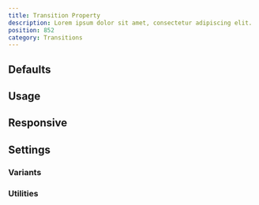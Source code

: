 ```yaml
---
title: Transition Property
description: Lorem ipsum dolor sit amet, consectetur adipiscing elit.
position: 852
category: Transitions
---
```


## Defaults

<TableGenerateCommon
  :rules="{
    'transition-none': ['transition-property: none;'],
    'transition-all': [
      'transition-property: all;',
      'transition-timing-function: cubic-bezier(0.42, 0, 1, 1);',
      'transition-duration: 150ms;',
    ],
    'transition-colors': [
      'transition-property: background-color, border-color, color, fill, stroke;',
      'transition-timing-function: cubic-bezier(0.42, 0, 1, 1);',
      'transition-duration: 150ms;',
    ],
    'transition-opacity': [
      'transition-property: opacity;',
      'transition-timing-function: cubic-bezier(0.42, 0, 1, 1);',
      'transition-duration: 150ms;',
    ],
    'transition-shadow': [
      'transition-property: box-shadow;',
      'transition-timing-function: cubic-bezier(0.42, 0, 1, 1);',
      'transition-duration: 150ms;',
    ],
    'transition-transform': [
      'transition-property: transform;',
      'transition-timing-function: cubic-bezier(0.42, 0, 1, 1);',
      'transition-duration: 150ms;',
    ],
    'transition': [
      'transition-property: background-color, border-color, color, fill, stroke, opacity, box-shadow, transform;',
      'transition-timing-function: cubic-bezier(0.42, 0, 1, 1);',
      'transition-duration: 150ms;',
    ],
}"></TableGenerateCommon>

## Usage

## Responsive

## Settings

### Variants

### Utilities
